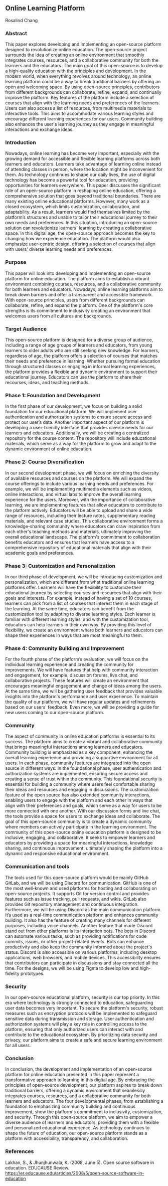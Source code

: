 ## Online Learning Platform
Rosalind Chang

### Abstract
This paper explores developing and implementing an open-source platform designed to revolutionize online education. The open-source project surrounds the idea of creating an online environment that smoothly integrates courses, resources, and a collaborative community for both the learners and the educators. The main goal of this open-source is to develop a high-quality education with the principles and development. In the modern world, when everything revolves around technology, an online learning platform could be a way to break traditional barriers by offering an open and welcoming space. By using open-source principles, contributors from different backgrounds can collaborate, refine, expand, and continually improve the platform. Key features of the platform include a selection of courses that align with the learning needs and preferences of the learners. Users can also access a list of resources, from multimedia materials to interactive tools. This aims to accommodate various learning styles and encourage different learning experiences for our users. Community building also enhances the user's learning journey as they engage in meaningful interactions and exchange ideas. 

### Introduction
Nowadays, online learning has become very important, especially with the growing demand for accessible and flexible learning platforms across both learners and educators. Learners take advantage of learning online instead of attending classes in person, where the location might be inconvenient for them. As technology continues to shape our daily lives, the use of digital technology has become a powerful tool for education, providing opportunities for learners everywhere. This paper discusses the significant role of an open-source platform in reshaping online education, offering a comprehensive solution that goes beyond traditional boundaries. There are many existing online educational platforms. However, many work as a closed ecosystem, which limits customization, collaboration, and adaptability. As a result, learners would find themselves limited by the platform’s structures and unable to tailor their educational journey to their own needs and preferences. In this situation, introducing an open-source solution can revolutionize learners' learning by creating a collaborative space. In this digital age, the open-source approach becomes the key to changing how we experience education. The platform would also emphasize user-centric design, offering a selection of courses that align with users' diverse learning needs and preferences. 

### Purpose
This paper will look into developing and implementing an open-source platform for online education. The platform aims to establish a vibrant environment combining courses, resources, and a collaborative community for both learners and educators. Nowadays, online learning platforms aim to break down barriers and offer a transparent and accessible framework. With open-source principles, users from different backgrounds can collaborate, refine, and expand the platform. One of the platform's core strengths is its commitment to inclusivity creating an environment that welcomes users from all cultures and backgrounds. 

### Target Audience
This open-source platform is designed for a diverse group of audience, including a range of age groups of learners and educators, from young learners to older adults who are still seeking new knowledge. For learners, regardless of age, the platform offers a selection of courses that matches their needs and preference in learning. Whether pursuing formal education through structured classes or engaging in informal learning experiences, the platform provides a flexible and dynamic environment to support their educational journey. Educators can use the platform to share their recourses, ideas, and teaching methods.  

### Phase 1: Foundation and Development 
In the first phase of our development, we focus on building a solid foundation for our educational platform. We will implement user authentication and authorization systems to ensure secure access and protect our user’s data. Another important aspect of our platform is developing a user-friendly interface that provides diverse needs for our learners and educators. Additionally, we will be creating a centralized repository for the course content. The repository will include educational materials, which serve as a way for the platform to grow and adapt to the dynamic environment of online education. 

### Phase 2: Course Diversification
In our second development phase, we will focus on enriching the diversity of available resources and courses on the platform. We will expand the course offerings to include various learning needs and preferences. For example, we will be implementing multimedia elements such as videos, online interactions, and virtual labs to improve the overall learning experience for the users. Moreover, with the importance of collaborative learning, we are implementing features that allow educators to contribute to the platform actively. Educators will be able to upload and share a wide range of resources, including their lecture notes, supplementary reading materials, and relevant case studies. This collaborative environment forms a knowledge-sharing community where educators can draw inspiration from each other's teaching methods and materials, ultimately improving the overall educational landscape. The platform's commitment to collaboration benefits educators and ensures that learners have access to a comprehensive repository of educational materials that align with their academic goals and preferences. 

### Phase 3: Customization and Personalization
In our third phase of development, we will be introducing customization and personalization, which are different from what traditional online learning platforms offer. Learners will have the flexibility to customize their educational journey by selecting courses and resources that align with their goals and interests. For example, instead of having a set of 10 courses, learners can pick from a list of courses that interest them in each stage of the learning. At the same time, educators can benefit from the customization tool by adapting to diverse learning styles. Each learner is familiar with different learning styles, and with the customization tool, educators can help learners in their own way. By providing this level of flexibility, we create an environment where both learners and educators can shape their experiences in ways that are most meaningful to them. 

### Phase 4: Community Building and Improvement
For the fourth phase of the platform’s evaluation, we will focus on the individual learning experience and creating the community for improvements. We will have features that help with community interaction and engagement, for example, discussion forums, live chat, and collaborative projects. These features will create an environment that encourages meaningful engagement and change of ideas among the users. At the same time, we will be gathering user feedback that provides valuable insights into the platform's performance and user experience. To maintain the quality of our platform, we will have regular updates and refinements based on our users' feedback. Even more, we will be providing a guide for new users coming to our open-source platform. 

### Community 
The aspect of community in online education platforms is essential to its success. The platform aims to create a vibrant and collaborative community that brings meaningful interactions among learners and educators. Community building is emphasized as a key component, enhancing the overall learning experience and providing a supportive environment for all users. In each phase, community features are integrated into the open source in different ways. In the foundational phase, user authentication and authorization systems are implemented, ensuring secure access and creating a sense of trust within the community. This foundational security is essential for building a community where users feel comfortable sharing their ideas and resources and engaging in discussions. The customization feature of the open source has also extended community interactions, enabling users to engage with the platform and each other in ways that align with their preferences and goals, which serve as a way for users to be more connected with one another. With our discussion forms and live chat, the tools provide a space for users to exchange ideas and collaborate. The goal of this open-source community is to create a dynamic community where members can actively participate in the learning environment. The community of this open-source online education platform is designed to be inclusive, engaging, and collaborative. It seeks to empower learners and educators by providing a space for meaningful interactions, knowledge sharing, and continuous improvement, ultimately shaping the platform into a dynamic and responsive educational environment.

### Communication and tools 
The tools used for this open-source platform would be mainly GitHub GitLab, and we will be using Discord for communication. GitHub is one of the most well-known and used platforms for hosting and collaborating on open-source projects. It supports Git for version control and provides features such as issue tracking, pull requests, and wikis. GitLab also provides Git repository management and continuous integration. Furthermore, we will be using Discord as the main communication platform. It’s used as a real-time communication platform and enhances community building. It also has the feature of creating many channels for different purposes, including voice channels. Another feature that made Discord stand out from other platforms is its interaction bots. The bots in Discord can automate various tasks, such as providing notifications for code commits, issues, or other project-related events. Bots can enhance productivity and also keep the community informed about the project's status. Discord is also accessible on various platforms, including desktop applications, web browsers, and mobile devices. This accessibility ensures that contributors can participate in discussions and stay connected all the time. For the designs, we will be using Figma to develop low and high-fidelity prototypes. 
### Security
In our open-source educational platform, security is our top priority. In this era where technology is strongly connected to education, safeguarding user data becomes very important. To secure the platform's security, robust measures such as encryption protocols will be implemented to safeguard sensitive data during transmission and storage. User authentication and authorization systems will play a key role in controlling access to the platform, ensuring that only authorized users can interact with and contribute to the educational ecosystem. By prioritizing data security and privacy, our platform aims to create a safe and secure learning environment for all users. 
### Conclusion 
In conclusion, the development and implementation of an open-source platform for online education presented in this paper represent a transformative approach to learning in this digital age. By embracing the principles of open-source development, our platform aspires to break down traditional barriers, offering a dynamic environment that seamlessly integrates courses, resources, and a collaborative community for both learners and educators. The four developmental phases, from establishing a foundation to emphasizing community building and continuous improvement, show the platform's commitment to inclusivity, customization, and security. Through this open-source platform, we aim to empower a diverse audience of learners and educators, providing them with a flexible and personalized educational experience. As technology continues to shape the future of education, our open-source platform stands as a platform with accessibility, transparency, and collaboration. 
### References
Lakhan, S., & Jhunjhunwala, K. (2008, June 5). Open source software in education. EDUCAUSE Review. https://er.educause.edu/articles/2008/5/open-source-software-in-education 

